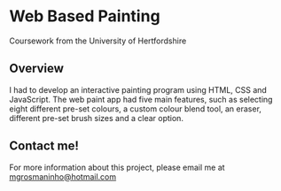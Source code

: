 # Web Based Painting
Coursework from the University of Hertfordshire

## Overview
I had to develop an interactive painting program using HTML, CSS and JavaScript. The web paint app had five main features, such as selecting eight different pre-set colours, a custom colour blend tool, an eraser, different pre-set brush sizes and a clear option.

## Contact me!
For more information about this project, please email me at mgrosmaninho@hotmail.com
